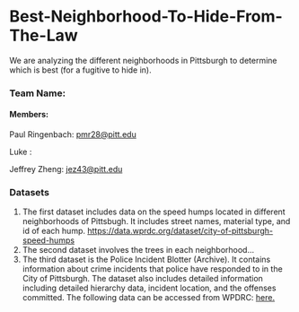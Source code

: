 # Best-Neighborhood-To-Hide-From-The-Law
We are analyzing the different neighborhoods in Pittsburgh to determine which is best (for a fugitive to hide in).

### Team Name: 


#### Members:


   Paul Ringenbach: pmr28@pitt.edu
  
   Luke :
  
   Jeffrey Zheng: jez43@pitt.edu
  
  
 
 ### Datasets
 1. The first dataset includes data on the speed humps located in different neighborhoods of Pittsbugh. It includes street names, material type, and id of each hump. https://data.wprdc.org/dataset/city-of-pittsburgh-speed-humps
 2. The second dataset involves the trees in each neighborhood...
 3. The third dataset is the Police Incident Blotter (Archive). It contains information about crime incidents that police have responded to in the City of Pittsburgh. The dataset also includes detailed information including detailed hierarchy data, incident location, and the offenses committed. The following data can be accessed from WPDRC: [here.](https://data.wprdc.org/dataset/uniform-crime-reporting-data)
